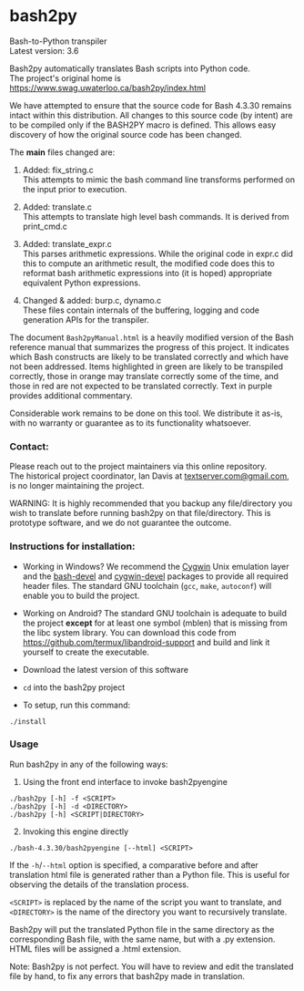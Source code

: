 # bash2py
Bash-to-Python transpiler<br>
Latest version: 3.6

Bash2py automatically translates Bash scripts into Python code.<br>
The project's original home is https://www.swag.uwaterloo.ca/bash2py/index.html<br>

We have attempted to ensure that the source code for Bash 4.3.30 remains intact within this distribution. All changes to this source code (by intent) are to be compiled only if the BASH2PY macro is defined. This allows easy discovery of how the original source code has been changed.

The **main** files changed are:
1.  Added:  fix_string.c<br>
    This attempts to mimic the bash command line transforms performed on the input prior to execution.

2.  Added:  translate.c<br>
    This attempts to translate high level bash commands. It is derived from print_cmd.c

3.  Added: translate_expr.c<br>
    This parses arithmetic expressions.  While the original code in expr.c did this to compute an arithmetic result, the modified code does this to reformat bash arithmetic expressions into (it is hoped) appropriate equivalent Python expressions.

4.  Changed & added: burp.c, dynamo.c<br>
    These files contain internals of the buffering, logging and code generation APIs for the transpiler.

The document `Bash2pyManual.html` is a heavily modified version of the Bash reference manual that summarizes the progress of this project. It indicates which Bash constructs are likely to be translated correctly and which have not been addressed. Items highlighted in green are likely to be transpiled correctly, those in orange may translate correctly some of the time, and those in red are not expected to be translated correctly. Text in purple provides additional commentary.

Considerable work remains to be done on this tool. We distribute it as-is, with no warranty or guarantee as to its functionality whatsoever.

### Contact:

Please reach out to the project maintainers via this online repository.<br>
The historical project coordinator, Ian Davis at textserver.com@gmail.com, is no longer maintaining the project.

WARNING: It is highly recommended that you backup any file/directory you wish to translate before running bash2py on that file/directory. This is prototype software, and we do not guarantee the outcome.

### Instructions for installation:

- Working in Windows? We recommend the [Cygwin](https://www.cygwin.com/) Unix emulation layer and the [bash-devel](https://cygwin.com/packages/summary/bash-devel.html) and [cygwin-devel](https://cygwin.com/packages/summary/cygwin-devel.html) packages to provide all required header files. The standard GNU toolchain (`gcc`, `make`, `autoconf`) will enable you to build the project.

- Working on Android? The standard GNU toolchain is adequate to build the project **except** for at least one symbol (mblen) that is missing from the libc system library. You can download this code from https://github.com/termux/libandroid-support and build and link it yourself to create the executable.

- Download the latest version of this software

- `cd` into the bash2py project

- To setup, run this command:

```console
./install
```

### Usage

Run bash2py in any of the following ways:

1. Using the front end interface to invoke bash2pyengine

```console
./bash2py [-h] -f <SCRIPT>
./bash2py [-h] -d <DIRECTORY>
./bash2py [-h] <SCRIPT|DIRECTORY>
```

2. Invoking this engine directly

```console
./bash-4.3.30/bash2pyengine [--html] <SCRIPT>
```

If the `-h`/`--html` option is specified, a comparative before and after translation html file is generated rather than a Python file. This is useful for observing the details of the translation process.

`<SCRIPT>` is replaced by the name of the script you want to translate, and `<DIRECTORY>` is the name of the directory you want to recursively translate.

Bash2py will put the translated Python file in the same directory as the corresponding Bash file, with the same name, but with a .py extension. HTML files will be assigned a .html extension.

Note: Bash2py is not perfect. You will have to review and edit the translated file by hand, to fix any errors that bash2py made in translation.

